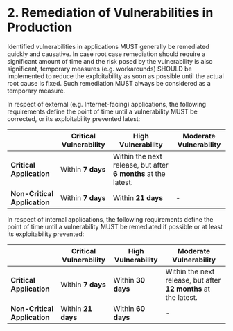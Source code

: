 # 2. Remediation of Vulnerabilities in Production

Identified vulnerabilities in applications MUST generally be remediated quickly and causative. In case root case remediation should require a significant amount of time and the risk posed by the vulnerability is also significant, temporary measures (e.g. workarounds) SHOULD be implemented to reduce the exploitability as soon as possible until the actual root cause is fixed. Such remediation MUST always be considered as a temporary measure.

In respect of external (e.g. Internet-facing) applications, the following requirements define the point of time until a vulnerability MUST be corrected, or its exploitability prevented latest:

|| **Critical Vulnerability** | **High Vulnerability**  | **Moderate Vulnerability**  |
| ------------- | ------------- | ------------- | ------------- |
| **Critical Application** | Within **7 days**  | Within the next release, but after **6 months** at the latest. |
| **Non-Critical Application** | Within **7 days**  | Within **21 days**  | - |

In respect of internal applications, the following requirements define the point of time until a vulnerability MUST be remediated if possible or at least its exploitability prevented:

| | **Critical Vulnerability**  | **High Vulnerability** | **Moderate Vulnerability** |
| -------------| ------------- | ------------- | ------------- |
| **Critical Application** | Within **7 days**  | Within **30 days**  | Within the next release, but after **12 months** at the latest. |
| **Non-Critical Application**| Within **21 days**  | Within **60 days**  | - |
